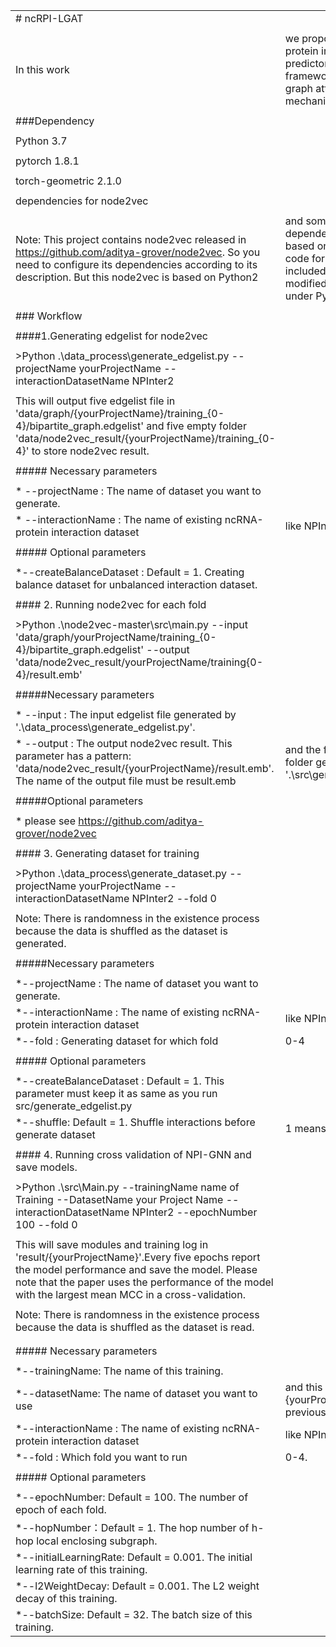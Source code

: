| | | | | | |
|-|-|-|-|-|-|
|# ncRPI-LGAT| | | | | |
| | | | | | |
|In this work| we proposed an  ncRNA-protein interactions predictor under LGNN framework by introducing graph attention mechanism.| | | | |
| | | | | | |
|###Dependency| | | | | |
| | | | | | |
|Python 3.7| | | | | |
| | | | | | |
|pytorch 1.8.1| | | | | |
| | | | | | |
|torch-geometric 2.1.0| | | | | |
| | | | | | |
|dependencies for node2vec| | | | | |
| | | | | | |
|    Note: This project contains node2vec released in https://github.com/aditya-grover/node2vec. So you need to configure its dependencies according to its description. But this node2vec is based on Python2| and some of its dependencies are also based on Python2. The code for node2vec included in the project was modified to make it work under Python3.| | | | |
| | | | | | |
|### Workflow| | | | | |
| | | | | | |
|####1.Generating edgelist for node2vec| | | | | |
| | | | | | |
|>Python .\data_process\generate_edgelist.py --projectName yourProjectName --interactionDatasetName NPInter2| | | | | |
| | | | | | |
|This will output five edgelist file in 'data/graph/{yourProjectName}/training_{0-4}/bipartite_graph.edgelist' and five empty folder 'data/node2vec_result/{yourProjectName}/training_{0-4}' to store node2vec result.| | | | | |
| | | | | | |
|##### Necessary parameters| | | | | |
| | | | | | |
|* --projectName : The name of dataset you want to generate.| | | | | |
|* --interactionName : The name of existing ncRNA-protein interaction dataset| like NPInter2| NPInter2_lncRNA| RPI7317| and RPI2241.| |
| | | | | | |
|##### Optional parameters| | | | | |
| | | | | | |
|*--createBalanceDataset : Default = 1. Creating balance dataset for unbalanced interaction dataset.| | | | | |
| | | | | | |
|#### 2. Running node2vec for each fold| | | | | |
| | | | | | |
|>Python .\node2vec-master\src\main.py --input 'data/graph/yourProjectName/training_{0-4}/bipartite_graph.edgelist' --output 'data/node2vec_result/yourProjectName/training{0-4}/result.emb'| | | | | |
| | | | | | |
|#####Necessary parameters| | | | | |
| | | | | | |
|* --input : The input edgelist file generated by '.\data_process\generate_edgelist.py'.| | | | | |
|* --output : The output node2vec result. This parameter has a pattern: 'data/node2vec_result/{yourProjectName}/result.emb'. The name of the output file must be result.emb| and the folder it in is the folder generated by '.\src\generate_edgelist.py'| | | | |
| | | | | | |
|#####Optional parameters| | | | | |
| | | | | | |
|* please see https://github.com/aditya-grover/node2vec| | | | | |
| | | | | | |
|#### 3. Generating dataset for training| | | | | |
| | | | | | |
|>Python .\data_process\generate_dataset.py --projectName yourProjectName --interactionDatasetName NPInter2 --fold 0| | | | | |
| | | | | | |
|Note: There is randomness in the existence process because the data is shuffled as the dataset is generated.| | | | | |
| | | | | | |
|#####Necessary parameters| | | | | |
| | | | | | |
|*--projectName : The name of dataset you want to generate.| | | | | |
|*--interactionName : The name of existing ncRNA-protein interaction dataset| like NPInter2| NPInter2_lncRNA| RPI7317| and RPI2241.| |
|*--fold : Generating dataset for which fold| 0-4| | | | |
| | | | | | |
|##### Optional parameters| | | | | |
| | | | | | |
|*--createBalanceDataset : Default = 1. This parameter must keep it as same as you run src/generate_edgelist.py| | | | | |
|*--shuffle: Default = 1. Shuffle interactions before generate dataset| 1 means yes| 0 means no.| | | |
| | | | | | |
|#### 4. Running cross validation of NPI-GNN and save models.| | | | | |
| | | | | | |
|>Python .\src\Main.py --trainingName name of Training --DatasetName your Project Name --interactionDatasetName NPInter2 --epochNumber 100 --fold 0| | | | | |
| | | | | | |
|This will save modules and training log in 'result/{yourProjectName}'.Every five epochs report the model performance and save the model. Please note that the paper uses the performance of the model with the largest mean MCC in a cross-validation.| | | | | |
| | | | | | |
|Note: There is randomness in the existence process because the data is shuffled as the dataset is read.| | | | | |
| | | | | | |
| | | | | | |
|##### Necessary parameters| | | | | |
| | | | | | |
|*--trainingName: The name of this training.| | | | | |
|*--datasetName: The name of dataset you want to use| and this is the same as {yourProjectName} in previous steps.| | | | |
|*--interactionName : The name of existing ncRNA-protein interaction dataset| like NPInter2| NPInter2_lncRNA| RPI7317|RPI2241| and RPI369.|
|*--fold : Which fold you want to run| 0-4.| | | | |
| | | | | | |
|##### Optional parameters| | | | | |
| | | | | | |
|*--epochNumber: Default = 100. The number of epoch of each fold.| | | | | |
|*--hopNumber：Default = 1. The hop number of h-hop local enclosing subgraph.| | | | | |
|*--initialLearningRate: Default = 0.001. The initial learning rate of this training.| | | | | |
|*--l2WeightDecay: Default = 0.001. The L2 weight decay of this training.| | | | | |
|*--batchSize: Default = 32. The batch size of this training.| | | | | |
